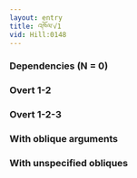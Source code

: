```yaml
---
layout: entry
title: འཁོལ་√1
vid: Hill:0148
---
```

### Dependencies (N = 0)


### Overt 1-2


### Overt 1-2-3


### With oblique arguments


### With unspecified obliques
